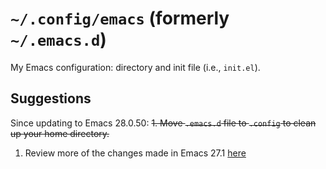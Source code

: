 # `~/.config/emacs` (formerly `~/.emacs.d`)
My Emacs configuration: directory and init file (i.e., `init.el`).

## Suggestions
Since updating to Emacs 28.0.50:
~~1. Move `.emacs.d` file to `.config` to clean up your home directory.~~
1. Review more of the changes made in Emacs 27.1 [here](https://www.masteringemacs.org/article/whats-new-in-emacs-27-1)
